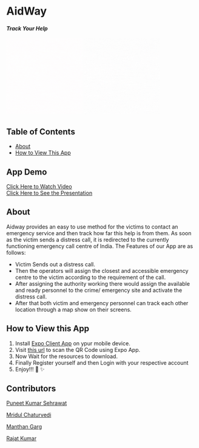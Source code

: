 # AidWay
#### *Track Your Help*

<img src="assets/animation/logo.gif" width="200"/>
<img src="assets/animation/aideway.gif" 
width="200" height="200"/>

## Table of Contents
- [About](#about)
- [How to View This App](#how-to-view-this-app)

## App Demo
[Click Here to Watch Video](https://drive.google.com/file/d/1wj1Tgwz1l3Ut9xOQCI70xGcFJ4233SS_/view) \
[Click Here to See the Presentation](https://docs.google.com/presentation/d/1fzs7chwxXeJ7-7yVS1UCUKAEZSwL-tgmTNFJjf-MN1g/edit#slide=id.ged50f017b8_0_170)

## About
Aidway provides an easy to use method for the victims to contact an emergency service and then track how far this help is from them. As soon as the victim sends a distress call, it is redirected to the currently functioning emergency call centre of India.
The Features of our App are as follows:
- Victim Sends out a distress call.
- Then the operators will assign the closest and accessible emergency centre to the victim according to the requirement of the call.
- After assigning the authority working there would assign the available and ready personnel to the crime/ emergency site and activate the distress call.
- After that both victim and emergency personnel can track each other location through a map show on their screens.



## How to View this App
1. Install [Expo Client App](https://play.google.com/store/apps/details?id=host.exp.exponent) on ypur mobile device.
2. Visit [this url](https://expo.dev/@senear/track-your-help) to scan the QR Code using Expo App.
3. Now Wait for the resources to download.
4. Finally Register yourself and then Login with your respective account
5. Enjoy!!! :tada: :sparkles:

## Contributors
[Puneet Kumar Sehrawat](https://github.com/seneark)

[Mridul Chaturvedi](https://github.com/MridulC)

[Manthan Garg](https://github.com/Manthan-a25)

[Rajat Kumar](https://github.com/Rajat10Kumar)


